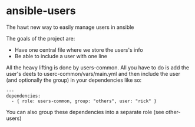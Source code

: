 ansible-users
=============

The hawt new way to easily manage users in ansible

The goals of the project are:
- Have one central file where we store the users's info
- Be able to include a user with one line

All the heavy lifting is done by users-common. All you have to do is add the
user's deets to userc-common/vars/main.yml and then include the user
 (and optionally the group) in your dependencies like so:

```
---
dependencies:
  - { role: users-common, group: "others", user: "rick" }
```

You can also group these dependencies into a separate role (see other-users)